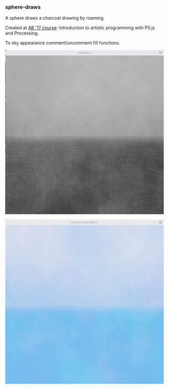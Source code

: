 ### sphere-draws

A sphere draws a charcoal drawing by roaming.

Created at [AB '17 course](https://ab.org.tr/ab17/ozet/121.html): Introduction to artistic programming with P5.js and Processing.

To sky appearance comment/uncomment fill functions.

![sphere-draws_greyscaled](greyscaled.png)

![sphere-draws_sky](sky.png)
